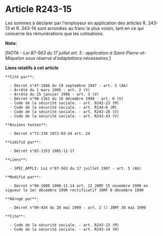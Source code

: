 # Article R243-15

Les sommes à déclarer par l'employeur en application des articles R. 243-13 et R. 243-14 sont arrondies au franc le plus
voisin, tant en ce qui concerne les rémunérations que les cotisations.

**Nota:**

[*NOTA - Loi 87-563 du 17 juillet art. 5 : application à Saint-Pierre-et-Miquelon sous réserve d'adaptations nécessaires.*]

**Liens relatifs à cet article**

	**Cité par**:

	  - Décret n°47-1846 du 19 septembre 1947 - art. 3 (Ab)
	  - Arrêté du 1 mars 1995 - art. 2 (V)
	  - Arrêté du 25 janvier 1996 - art. 3 (V)
	  - Décret n°98-1162 du 16 décembre 1998 - art. 6 (V)
	  - Code de la sécurité sociale. - art. D242-23 (M)
	  - Code de la sécurité sociale. - art. R144-6 (M)
	  - Code de la sécurité sociale. - art. R243-28 (V)
	  - Code de la sécurité sociale. - art. R243-43 (V)

	**Anciens textes**:

	  - Décret n°72-230 1972-03-24 art. 24

	**Codifié par**:

	  - Décret n°85-1353 1985-12-17

	**Liens**:

	  - SPEC_APPLI: Loi n°87-563 du 17 juillet 1987 - art. 5 (Ab)

	**Modifié par**:

	  - Décret n°90-1009 1990-11-14 art. 12 JORF 15 novembre 1990 en vigueur le 1er décembre 1990 rectificatif JORF 8 décembre 1990

	**Abrogé par**:

	  - Décret n°99-434 du 28 mai 1999 - art. 2 () JORF 30 mai 1999

	**Cite**:

	  - Code de la sécurité sociale. - art. R243-13 (M)
	  - Code de la sécurité sociale. - art. R243-14 (M)
